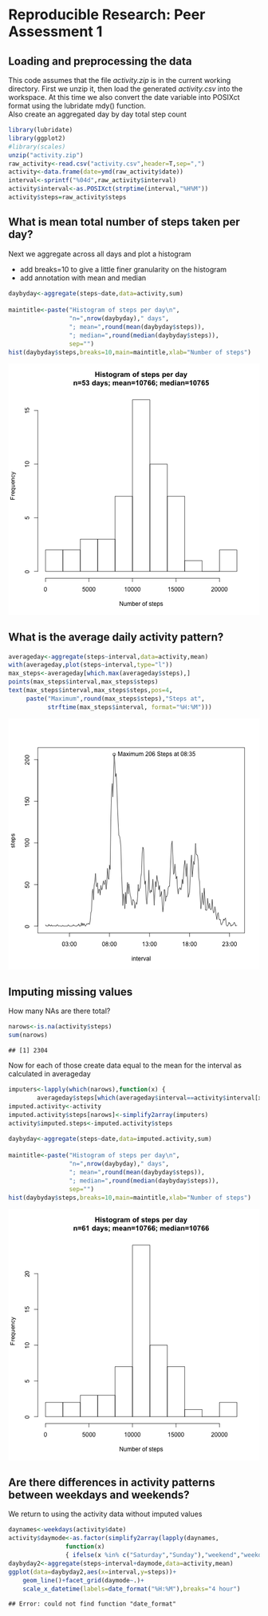 # Reproducible Research: Peer Assessment 1


## Loading and preprocessing the data
This code assumes that the file *activity.zip* is in the current working directory. 
First we unzip it, then load the generated *activity.csv* into the workspace.
At this time we also convert the date variable into POSIXct format using the
lubridate mdy() function.  
Also create an aggregated day by day total step count


```r
library(lubridate)
library(ggplot2)
#library(scales)
unzip("activity.zip")
raw_activity<-read.csv("activity.csv",header=T,sep=",")
activity<-data.frame(date=ymd(raw_activity$date))
interval<-sprintf("%04d",raw_activity$interval)
activity$interval<-as.POSIXct(strptime(interval,"%H%M"))
activity$steps=raw_activity$steps
```


## What is mean total number of steps taken per day?
Next we aggregate across all days and plot a histogram  
* add breaks=10 to give a little finer granularity on the histogram  
* add annotation with mean and median

```r
daybyday<-aggregate(steps~date,data=activity,sum)

maintitle<-paste("Histogram of steps per day\n",
                 "n=",nrow(daybyday)," days",
                 "; mean=",round(mean(daybyday$steps)),
                 "; median=",round(median(daybyday$steps)),
                 sep="")
hist(daybyday$steps,breaks=10,main=maintitle,xlab="Number of steps")
```

![plot of chunk meantotal](figure/meantotal.png) 
## What is the average daily activity pattern?

```r
averageday<-aggregate(steps~interval,data=activity,mean)
with(averageday,plot(steps~interval,type="l"))
max_steps<-averageday[which.max(averageday$steps),]
points(max_steps$interval,max_steps$steps)
text(max_steps$interval,max_steps$steps,pos=4,
     paste("Maximum",round(max_steps$steps),"Steps at",
           strftime(max_steps$interval, format="%H:%M")))
```

![plot of chunk averagepattern](figure/averagepattern.png) 


## Imputing missing values
How many NAs are there total?

```r
narows<-is.na(activity$steps)
sum(narows)
```

```
## [1] 2304
```
Now for each of those create data equal to the mean for the interval as calculated in averageday

```r
imputers<-lapply(which(narows),function(x) {
        averageday$steps[which(averageday$interval==activity$interval[x])]})
imputed.activity<-activity
imputed.activity$steps[narows]<-simplify2array(imputers)
activity$imputed.steps<-imputed.activity$steps
```

```r
daybyday<-aggregate(steps~date,data=imputed.activity,sum)

maintitle<-paste("Histogram of steps per day\n",
                 "n=",nrow(daybyday)," days",
                 "; mean=",round(mean(daybyday$steps)),
                 "; median=",round(median(daybyday$steps)),
                 sep="")
hist(daybyday$steps,breaks=10,main=maintitle,xlab="Number of steps")
```

![plot of chunk plotmean](figure/plotmean.png) 
## Are there differences in activity patterns between weekdays and weekends?
We return to using the activity data without imputed values

```r
daynames<-weekdays(activity$date)
activity$daymode<-as.factor(simplify2array(lapply(daynames,
                function(x)
                { ifelse(x %in% c("Saturday","Sunday"),"weekend","weekday")})))
daybyday2<-aggregate(steps~interval+daymode,data=activity,mean)
ggplot(data=daybyday2,aes(x=interval,y=steps))+
    geom_line()+facet_grid(daymode~.)+
    scale_x_datetime(labels=date_format("%H:%M"),breaks="4 hour")
```

```
## Error: could not find function "date_format"
```
